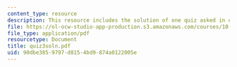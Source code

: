 ```yaml
---
content_type: resource
description: This resource includes the solution of one quiz asked in quiz 3.
file: https://ol-ocw-studio-app-production.s3.amazonaws.com/courses/10-302-transport-processes-fall-2004/90dbe3859797d8154bd9874a0122005e_quiz3soln.pdf
file_type: application/pdf
resourcetype: Document
title: quiz3soln.pdf
uid: 90dbe385-9797-d815-4bd9-874a0122005e
---
```

